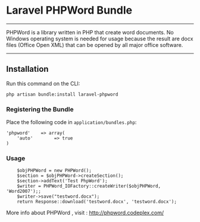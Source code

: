 # Laravel PHPWord Bundle

---

PHPWord is a library written in PHP that create word documents.
No Windows operating system is needed for usage because the result are docx files (Office Open XML) that can be opened by all major office software.

---

## Installation

Run this command on the CLI:

    php artisan bundle:install laravel-phpword

### Registering the Bundle

Place the following code in ``application/bundles.php``:


    'phpword'    => array(
        'auto'        => true
    )


### Usage ####

  		$objPHPWord = new PHPWord();
		$section = $objPHPWord->createSection();
		$section->addText('Test PhpWord');
		$writer = PHPWord_IOFactory::createWriter($objPHPWord, 'Word2007');;
		$writer->save("testword.docx");
		return Response::download('testword.docx', 'testword.docx');


More info about PHPWord , visit : http://phpword.codeplex.com/
